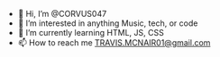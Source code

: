 - 👋 Hi, I’m @CORVUS047
- 👀 I’m interested in anything Music, tech, or code
- 🌱 I’m currently learning HTML, JS, CSS
- 📫 How to reach me TRAVIS.MCNAIR01@gmail.com
